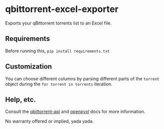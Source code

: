 # qbittorrent-excel-exporter

Exports your qBittorrent torrents list to an Excel file.

## Requirements

Before running this, `pip install requirements.txt`

## Customization

You can choose different columns by parsing different parts of the `torrent` object during the `for torrent in torrents` iteration.

## Help, etc.

Consult the [qbittorrent-api](https://pypi.org/project/qbittorrent-api/) and [openpyxl](https://pypi.org/project/openpyxl/) docs for more information.

No warranty offered or implied, yada yada.
